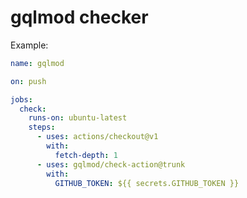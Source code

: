 gqlmod checker
==============

Example:

```yaml
name: gqlmod

on: push

jobs:
  check:
    runs-on: ubuntu-latest
    steps:
      - uses: actions/checkout@v1
        with:
          fetch-depth: 1
      - uses: gqlmod/check-action@trunk
        with:
          GITHUB_TOKEN: ${{ secrets.GITHUB_TOKEN }}
```
